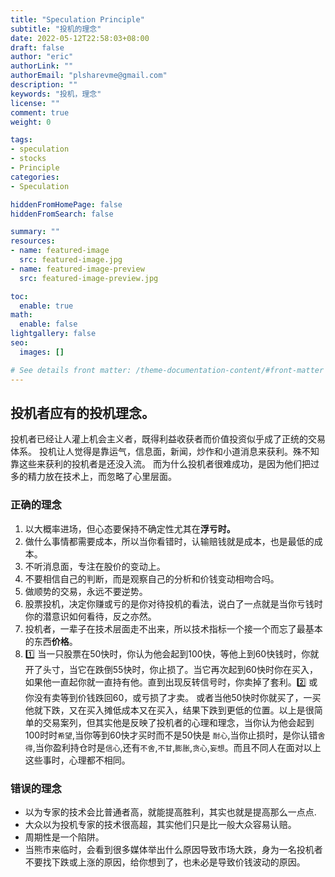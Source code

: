 ```yaml
---
title: "Speculation Principle"
subtitle: "投机的理念"
date: 2022-05-12T22:58:03+08:00
draft: false
author: "eric"
authorLink: ""
authorEmail: "plsharevme@gmail.com"
description: ""
keywords: "投机，理念"
license: ""
comment: true
weight: 0

tags:
- speculation
- stocks
- Principle
categories:
- Speculation

hiddenFromHomePage: false
hiddenFromSearch: false

summary: ""
resources:
- name: featured-image
  src: featured-image.jpg
- name: featured-image-preview
  src: featured-image-preview.jpg

toc:
  enable: true
math:
  enable: false
lightgallery: false
seo:
  images: []

# See details front matter: /theme-documentation-content/#front-matter
---
```


<!--more-->

## **投机者**应有的投机理念。

投机者已经让人灌上机会主义者，既得利益收获者而价值投资似乎成了正统的交易体系。
投机让人觉得是靠运气，信息面，新闻，炒作和小道消息来获利。殊不知靠这些来获利的投机者是还没入流。
而为什么投机者很难成功，是因为他们把过多的精力放在技术上，而忽略了心里层面。

### 正确的理念
1. 以大概率进场，但心态要保持不确定性尤其在**浮亏时。**
2. 做什么事情都需要成本，所以当你看错时，认输赔钱就是成本，也是最低的成本。
3. 不听消息面，专注在股价的变动上。
4. 不要相信自己的判断，而是观察自己的分析和价钱变动相吻合吗。
5. 做顺势的交易，永远不要逆势。
6. 股票投机，决定你赚或亏的是你对待投机的看法，说白了一点就是当你亏钱时你的潜意识如何看待，反之亦然。
7. 投机者，一辈子在技术层面走不出来，所以技术指标一个接一个而忘了最基本的东西**价格**。
8. 1️⃣ 当一只股票在50快时，你认为他会起到100快，等他上到60快钱时，你就开了头寸，当它在跌倒55快时，你止损了。当它再次起到60快时你在买入，如果他一直起你就一直持有他。直到出现反转信号时，你卖掉了套利。2️⃣ 或你没有卖等到价钱跌回60，或亏损了才卖。 或者当他50快时你就买了，一买他就下跌，又在买入摊低成本又在买入，结果下跌到更低的位置。以上是很简单的交易案列，但其实他是反映了投机者的心理和理念，当你认为他会起到100时时`希望`,当你等到60快才买时而不是50快是 `耐心`,当你止损时，是你认错`舍得`,当你盈利持仓时是`信心`,还有`不舍`,`不甘`,`膨胀`,`贪心`,`妄想`。而且不同人在面对以上这些事时，心理都不相同。
      

### 错误的理念
- 以为专家的技术会比普通者高，就能提高胜利，其实也就是提高那么一点点.
- 大众以为投机专家的技术很高超，其实他们只是比一般大众容易认赔。
- 周期性是一个陷阱。
- 当熊市来临时，会看到很多媒体举出什么原因导致市场大跌，身为一名投机者不要找下跌或上涨的原因，给你想到了，也未必是导致价钱波动的原因。